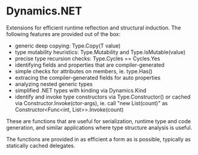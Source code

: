 # Dynamics.NET

Extensions for efficient runtime reflection and structural induction.
The following features are provided out of the box:

 * generic deep copying: Type<T>.Copy(T value)
 * type mutability heuristics: Type<T>.Mutability and Type<T>.IsMutable(value)
 * precise type recursion checks: Type<T>.Cycles == Cycles.Yes
 * identifying fields and properties that are compiler-generated
 * simple checks for attributes on members, ie. type.Has<SerializableAttribute>()
 * extracing the compiler-generated fields for auto properties
 * analyzing nested generic types
 * simplified .NET types with kinding via Dynamics.Kind
 * identify and invoke type constructors via Type<T>.Constructor<TDelegate>()
   or cached via Constructor<TDelegate>.Invoke(ctor-args), ie. call
   "new List<T>(count)" as Constructor<Func<int, List<T>>>.Invoke(count)

These are functions that are useful for serialization, runtime type
and code generation, and similar applications where type structure
analysis is useful.

The functions are provided in as efficient a form as is possible,
typically as statically cached delegates.

